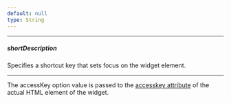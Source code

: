 ```yaml
---
default: null
type: String
---
```

---
##### shortDescription
Specifies a shortcut key that sets focus on the widget element.

---
The accessKey option value is passed to the [accesskey attribute](https://www.w3schools.com/tags/att_global_accesskey.asp) of the actual HTML element of the widget.